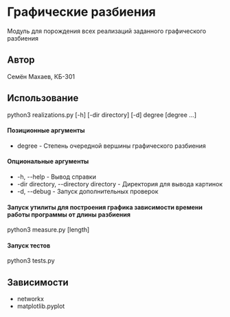 # Графические разбиения
Модуль для порождения всех реализаций заданного графического разбиения

## Автор
Семён Махаев, КБ-301

## Использование
python3 realizations.py [-h] [-dir directory] [-d] degree [degree ...]

#### Позиционные аргументы
* degree - Степень очередной вершины графического разбиения

#### Опциональные аргументы
* -h, --help - Вывод справки
* -dir directory, --directory directory - Директория для вывода картинок
* -d, --debug - Запуск дополнительных проверок

#### Запуск утилиты для построения графика зависимости времени работы программы от длины разбиения
python3 measure.py [length]

#### Запуск тестов
python3 tests.py

## Зависимости
* networkx
* matplotlib.pyplot
